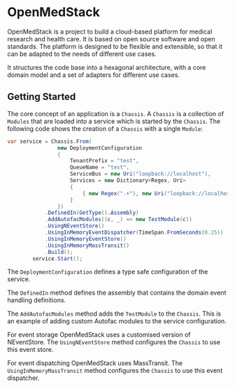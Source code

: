 # OpenMedStack

OpenMedStack is a project to build a cloud-based platform for medical research and health care.
It is based on open source software and open standards.
The platform is designed to be flexible and extensible, so that it can be adapted to the needs of different use cases.

It structures the code base into a hexagonal architecture, with a core domain model and a set of adapters for different use cases.

## Getting Started

The core concept of an application is a `Chassis`.
A `Chassis` is a collection of `Modules` that are loaded into a service which is started by the `Chassis`.
The following code shows the creation of a `Chassis` with a single `Module`:

```csharp
var service = Chassis.From(
                new DeploymentConfiguration
                {
                    TenantPrefix = "test",
                    QueueName = "test",
                    ServiceBus = new Uri("loopback://localhost"),
                    Services = new Dictionary<Regex, Uri>
                    {
                        { new Regex(".+"), new Uri("loopback://localhost/test") }
                    }
                })
            .DefinedIn(GetType().Assembly)
            .AddAutofacModules((c, _) => new TestModule(c))
            .UsingNEventStore()
            .UsingInMemoryEventDispatcher(TimeSpan.FromSeconds(0.25))
            .UsingInMemoryEventStore()
            .UsingInMemoryMassTransit()
            .Build();
        service.Start();
```

The `DeploymentConfiguration` defines a type safe configuration of the service.

The `DefinedIn` method defines the assembly that contains the domain event handling definitions.

The `AddAutofacModules` method adds the `TestModule` to the `Chassis`. This is an example of adding custom Autofac modules to the service configuration.

For event storage OpenMedStack uses a customised version of NEventStore. The `UsingNEventStore` method configures the `Chassis` to use this event store.

For event dispatching OpenMedStack uses MassTransit. The `UsingInMemoryMassTransit` method configures the `Chassis` to use this event dispatcher.
